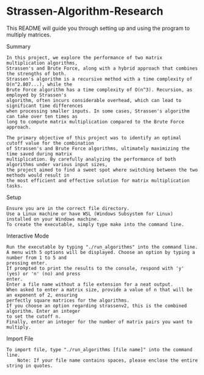 # Strassen-Algorithm-Research

This README will guide you through setting up and using the program to multiply matrices.

Summary
    
    In this project, we explore the performance of two matrix multiplication algorithms, 
    Strassen's and Brute Force, along with a hybrid approach that combines the strengths of both. 
    Strassen's algorithm is a recursive method with a time complexity of O(n^2.807...), while the 
    Brute Force algorithm has a time complexity of O(n^3). Recursion, as employed by Strassen's 
    algorithm, often incurs considerable overhead, which can lead to significant time differences 
    when processing smaller inputs. In some cases, Strassen's algorithm can take over ten times as 
    long to compute matrix multiplication compared to the Brute Force approach.

    The primary objective of this project was to identify an optimal cutoff value for the combination 
    of Strassen's and Brute Force algorithms, ultimately maximizing the time saved during matrix 
    multiplication. By carefully analyzing the performance of both algorithms under various input sizes, 
    the project aimed to find a sweet spot where switching between the two methods would result in 
    the most efficient and effective solution for matrix multiplication tasks.

Setup

    Ensure you are in the correct file directory.
    Use a Linux machine or have WSL (Windows Subsystem for Linux) installed on your Windows machine.
    To create the executable, simply type make into the command line.

Interactive Mode

    Run the executable by typing "./run_algorithms" into the command line.
    A menu with 5 options will be displayed. Choose an option by typing a number from 1 to 5 and 
    pressing enter.
    If prompted to print the results to the console, respond with 'y' (yes) or 'n' (no) and press 
    enter.
    Enter a file name without a file extension for a neat output.
    When asked to enter a matrix size, provide a value of n that will be an exponent of 2, ensuring 
    perfectly square matrices for the algorithms.
    If you choose an option regarding strassenv2, this is the combined algorithm. Enter an integer 
    to set the cutoff n.
    Finally, enter an integer for the number of matrix pairs you want to multiply.

Import File

    To import file, type "./run_algorithms [file name]" into the command line.
        Note: If your file name contains spaces, please enclose the entire string in quotes.
